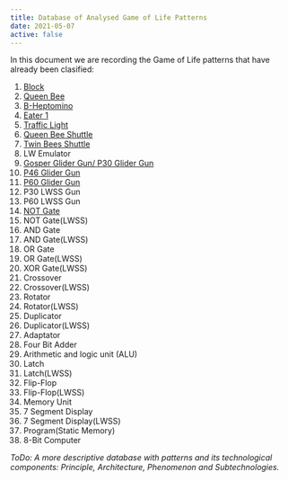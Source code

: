 ```yaml
---
title: Database of Analysed Game of Life Patterns
date: 2021-05-07
active: false
---
```


In this document we are recording the Game of Life patterns that have already been clasified:

1. [Block](https://galapagos.netlify.app/database/block) 
2. [Queen Bee](https://galapagos.netlify.app/database/queen_bee) 
3. [B-Heptomino](https://galapagos.netlify.app/database/b-heptomino/)
4. [Eater 1](https://galapagos.netlify.app/database/eater_1) 
5. [Traffic Light](https://galapagos.netlify.app/database/traffic_light) 
6. [Queen Bee Shuttle](https://galapagos.netlify.app/database/queen_bee_shuttle)
7. [Twin Bees Shuttle](https://galapagos.netlify.app/database/twin_bees_shuttle)  
8. LW Emulator
9. [Gosper Glider Gun/ P30 Glider Gun](https://galapagos.netlify.app/database/gosper_glider_gun)
10. [P46 Glider Gun](https://galapagos.netlify.app/database/p46_glider_gun) 
11. [P60 Glider Gun](https://galapagos.netlify.app/database/p60_glider_gun)
12. P30 LWSS Gun 
13. P60 LWSS Gun 
14. [NOT Gate](https://galapagos.netlify.app/database/not_gate)
15. NOT Gate(LWSS)
16. AND Gate
17. AND Gate(LWSS)
18. OR Gate
19. OR Gate(LWSS)
20. XOR Gate(LWSS)
21. Crossover
22. Crossover(LWSS)
23. Rotator
24. Rotator(LWSS)
25. Duplicator
26. Duplicator(LWSS)
27. Adaptator
28. Four Bit Adder
29. Arithmetic and logic unit (ALU)
30. Latch
31. Latch(LWSS)
32. Flip-Flop
33. Flip-Flop(LWSS)
34. Memory Unit
35. 7 Segment Display
36. 7 Segment Display(LWSS)
37. Program(Static Memory)
38. 8-Bit Computer

*ToDo: A more descriptive database with patterns and its technological components: Principle, Architecture, Phenomenon and Subtechnologies.*
